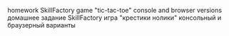 homework SkillFactory game "tic-tac-toe" console and browser versions
домашнее задание SkillFactory игра "крестики нолики"  консольный и браузерный варианты
